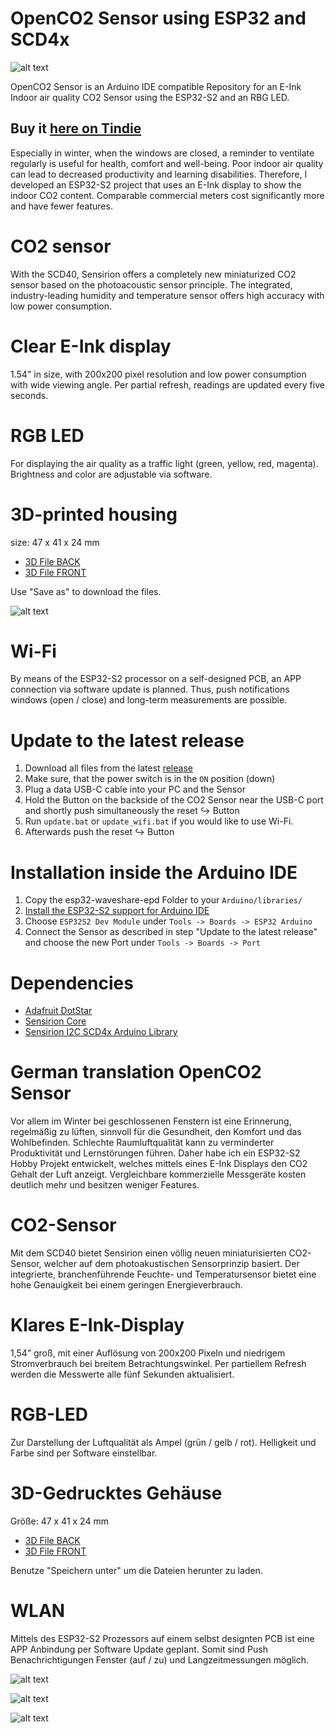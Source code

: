 # OpenCO2 Sensor using ESP32 and SCD4x

![alt text](https://github.com/davidkreidler/OpenCO2_Sensor/raw/main/pictures/Header.png)
 
OpenCO2 Sensor is an Arduino IDE compatible Repository for an E-Ink Indoor air quality CO2 Sensor using the ESP32-S2 and an RBG LED.

## Buy it [here on Tindie](https://www.tindie.com/products/davidkreidler/open-co2-sensor/)

Especially in winter, when the windows are closed, a reminder to ventilate regularly is useful for health, 
comfort and well-being. Poor indoor air quality can lead to decreased productivity and learning disabilities.
Therefore, I developed an ESP32-S2 project that uses an E-Ink display to show the indoor CO2 content. 
Comparable commercial meters cost significantly more and have fewer features.

# CO2 sensor
With the SCD40, Sensirion offers a completely new miniaturized CO2 sensor based on the photoacoustic sensor principle.
The integrated, industry-leading humidity and temperature sensor offers high accuracy with low power consumption.

# Clear E-Ink display
1.54" in size, with 200x200 pixel resolution and low power consumption with wide viewing angle. Per partial refresh, readings are updated every five seconds.

# RGB LED
For displaying the air quality as a traffic light (green, yellow, red, magenta). Brightness and color are adjustable via software.

# 3D-printed housing
size: 47 x 41 x 24 mm
* [3D File BACK](https://raw.githubusercontent.com/davidkreidler/OpenCO2_Sensor/main/case/BACK.obj)
* [3D File FRONT](https://raw.githubusercontent.com/davidkreidler/OpenCO2_Sensor/main/case/FRONT.obj)

Use "Save as" to download the files.

![alt text](https://github.com/davidkreidler/OpenCO2_Sensor/raw/main/pictures/drawing.png)

# Wi-Fi
By means of the ESP32-S2 processor on a self-designed PCB, an APP connection via software update is planned.
Thus, push notifications windows (open / close) and long-term measurements are possible.

# Update to the latest release

1. Download all files from the latest [release](https://github.com/davidkreidler/OpenCO2_Sensor/releases)
2. Make sure, that the power switch is in the `ON` position (down)
3. Plug a data USB-C cable into your PC and the Sensor
4. Hold the Button on the backside of the CO2 Sensor near the USB-C port and shortly push simultaneously the reset ↪️ Button
5. Run `update.bat` or `update_wifi.bat` if you would like to use Wi-Fi.
6. Afterwards push the reset ↪️ Button

# Installation inside the Arduino IDE

1. Copy the esp32-waveshare-epd Folder to your `Arduino/libraries/`
2. [Install the ESP32-S2 support for Arduino IDE](https://espressif-docs.readthedocs-hosted.com/projects/arduino-esp32/en/latest/installing.html)
3. Choose `ESP32S2 Dev Module` under `Tools -> Boards -> ESP32 Arduino`
4. Connect the Sensor as described in step "Update to the latest release" and choose the new Port under `Tools -> Boards -> Port`

# Dependencies

* [Adafruit DotStar](https://github.com/adafruit/Adafruit_DotStar)
* [Sensirion Core](https://github.com/Sensirion/arduino-core)
* [Sensirion I2C SCD4x Arduino Library](https://github.com/Sensirion/arduino-i2c-scd4x)

# German translation OpenCO2 Sensor

Vor allem im Winter bei geschlossenen Fenstern ist eine Erinnerung, regelmäßig zu lüften, sinnvoll für die Gesundheit, 
den Komfort und das Wohlbefinden. Schlechte Raumluftqualität kann zu verminderter Produktivität und Lernstörungen führen.
Daher habe ich ein ESP32-S2 Hobby Projekt entwickelt, welches mittels eines E-Ink Displays den CO2 Gehalt der Luft anzeigt. 
Vergleichbare kommerzielle Messgeräte kosten deutlich mehr und besitzen weniger Features.

# CO2-Sensor
Mit dem SCD40 bietet Sensirion einen völlig neuen miniaturisierten CO2-Sensor, welcher auf dem photoakustischen Sensorprinzip basiert.
Der integrierte, branchenführende Feuchte- und Temperatursensor bietet eine hohe Genauigkeit bei einem geringen Energieverbrauch.

# Klares E-Ink-Display
1,54” groß, mit einer Auflösung von 200x200 Pixeln und niedrigem Stromverbrauch bei breitem Betrachtungswinkel. Per partiellem Refresh werden die Messwerte alle fünf Sekunden aktualisiert.

# RGB-LED
Zur Darstellung der Luftqualität als Ampel (grün / gelb / rot). Helligkeit und Farbe sind per Software einstellbar.

# 3D-Gedrucktes Gehäuse
Größe: 47 x 41 x 24 mm
* [3D File BACK](https://raw.githubusercontent.com/davidkreidler/OpenCO2_Sensor/main/case/BACK.obj)
* [3D File FRONT](https://raw.githubusercontent.com/davidkreidler/OpenCO2_Sensor/main/case/FRONT.obj)

Benutze "Speichern unter" um die Dateien herunter zu laden.

# WLAN
Mittels des ESP32-S2 Prozessors auf einem selbst designten PCB ist eine APP Anbindung per Software Update geplant.
Somit sind Push Benachrichtigungen Fenster (auf / zu) und Langzeitmessungen möglich.

![alt text](https://github.com/davidkreidler/OpenCO2_Sensor/raw/main/pictures/animation.gif)

![alt text](https://github.com/davidkreidler/OpenCO2_Sensor/raw/main/pictures/schematic.png)

![alt text](https://github.com/davidkreidler/OpenCO2_Sensor/raw/main/pictures/pcb.png)
